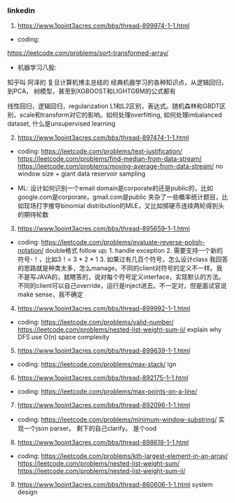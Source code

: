 ### linkedin

1. https://www.1point3acres.com/bbs/thread-899974-1-1.html

- coding:

https://leetcode.com/problems/sort-transformed-array/

- 机器学习八股:

知乎叫 阿泽的 复旦计算机博主总结的 经典机器学习的各种知识点，从逻辑回归，到PCA， 树模型，甚至到XGBOOST和LIGHTGBM的公式都有

线性回归，逻辑回归，regularization L1和L2区别，表达式。随机森林和GBDT区别，scale和transform对它的影响。如何处理overfitting, 如何处理imbalanced dataset, 什么是unsupervised learning

2. https://www.1point3acres.com/bbs/thread-897474-1-1.html

- coding:
https://leetcode.com/problems/text-justification/
https://leetcode.com/problems/find-median-from-data-stream/
https://leetcode.com/problems/moving-average-from-data-stream/ no window size + giant data
reservoir sampling 


- ML:
设计如何识别一个email domain是corporate的还是public的，比如google.com是corporate，gmail.com是public
夹杂了一些概率统计题目，比如现场打字推导binomial distribution的MLE，又比如掷硬币连续两轮得到头的期待轮数

3. https://www.1point3acres.com/bbs/thread-895659-1-1.html

- coding:
https://leetcode.com/problems/evaluate-reverse-polish-notation/ double格式
follow up: 1. handle exception 2. 需要支持一个新的符号-！，比如3！= 3 * 2 * 1 3. 如果过有几百个符号，怎么设计class
我回答的思路就是种类太多，怎么manage，不同的client对符号的定义不一样。我不是写JAVA的，就瞎答的，说对每个符号定义interface，实现默认的方法。不同的client可以自己override，运行是inject进去。不一定对，但是面试官说make sense，我不确定

4. https://www.1point3acres.com/bbs/thread-899992-1-1.html

- coding:
https://leetcode.com/problems/valid-number/
https://leetcode.com/problems/nested-list-weight-sum-ii/ explain why DFS use O(n) space complexity

5. https://www.1point3acres.com/bbs/thread-899639-1-1.html

- coding:
https://leetcode.com/problems/max-stack/ lgn

6. https://www.1point3acres.com/bbs/thread-892175-1-1.html

- coding:
https://leetcode.com/problems/max-points-on-a-line/

7. https://www.1point3acres.com/bbs/thread-892096-1-1.html

- coding:
https://leetcode.com/problems/minimum-window-substring/
实现一个json parser。 剩下的自己clarify。 是个ood

8. https://www.1point3acres.com/bbs/thread-898618-1-1.html

- coding:
https://leetcode.com/problems/kth-largest-element-in-an-array/
https://leetcode.com/problems/nested-list-weight-sum/ 
https://leetcode.com/problems/nested-list-weight-sum-ii/

9. https://www.1point3acres.com/bbs/thread-860606-1-1.html system design

